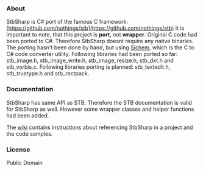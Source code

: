 ### About
StbSharp is C# port of the famous C framework: [https://github.com/nothings/stb](https://github.com/nothings/stb)
It is important to note, that this project is **port**, not **wrapper**. Original C code had been ported to C#. Therefore StbSharp doesnt require any native binaries.
The porting hasn't been done by hand, but using [Sichem](https://github.com/rds1983/Sichem), which is the C to C# code converter utility.
Following libraries had been ported so far: stb_image.h, stb_image_write.h, stb_image_resize.h, stb_dxt.h and stb_vorbis.c.
Following libraries porting is planned: stb_textedit.h, stb_truetype.h and stb_rectpack.

### Documentation
StbSharp has same API as STB. Therefore the STB documentation is valid for StbSharp as well.
However some wrapper classes and helper functions had been added.

The [wiki](https://github.com/rds1983/StbSharp/wiki) contains instructions about referencing StbSharp in a project and the code samples.

### License
Public Domain
